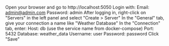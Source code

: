 Open your browser and go to http://localhost:5050
Login with:
Email: admin@admin.com
Password: admin
After logging in, right-click on "Servers" in the left panel and select "Create > Server"
In the "General" tab, give your connection a name like "Weather Database"
In the "Connection" tab, enter:
Host: db (use the service name from docker-compose)
Port: 5432
Database: weather_data
Username: user
Password: password
Click "Save"